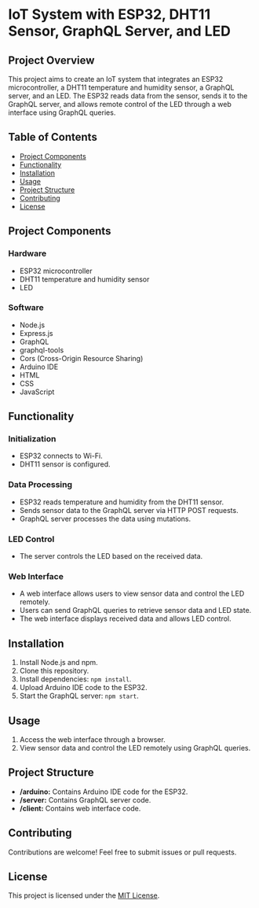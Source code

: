 # IoT System with ESP32, DHT11 Sensor, GraphQL Server, and LED

## Project Overview
This project aims to create an IoT system that integrates an ESP32 microcontroller, a DHT11 temperature and humidity sensor, a GraphQL server, and an LED. The ESP32 reads data from the sensor, sends it to the GraphQL server, and allows remote control of the LED through a web interface using GraphQL queries.

## Table of Contents
- [Project Components](#project-components)
- [Functionality](#functionality)
- [Installation](#installation)
- [Usage](#usage)
- [Project Structure](#project-structure)
- [Contributing](#contributing)
- [License](#license)

## Project Components
### Hardware
- ESP32 microcontroller
- DHT11 temperature and humidity sensor
- LED

### Software
- Node.js
- Express.js
- GraphQL
- graphql-tools
- Cors (Cross-Origin Resource Sharing)
- Arduino IDE
- HTML
- CSS
- JavaScript

## Functionality
### Initialization
- ESP32 connects to Wi-Fi.
- DHT11 sensor is configured.

### Data Processing
- ESP32 reads temperature and humidity from the DHT11 sensor.
- Sends sensor data to the GraphQL server via HTTP POST requests.
- GraphQL server processes the data using mutations.

### LED Control
- The server controls the LED based on the received data.

### Web Interface
- A web interface allows users to view sensor data and control the LED remotely.
- Users can send GraphQL queries to retrieve sensor data and LED state.
- The web interface displays received data and allows LED control.

## Installation
1. Install Node.js and npm.
2. Clone this repository.
3. Install dependencies: `npm install`.
4. Upload Arduino IDE code to the ESP32.
5. Start the GraphQL server: `npm start`.

## Usage
1. Access the web interface through a browser.
2. View sensor data and control the LED remotely using GraphQL queries.

## Project Structure
- **/arduino:** Contains Arduino IDE code for the ESP32.
- **/server:** Contains GraphQL server code.
- **/client:** Contains web interface code.

## Contributing
Contributions are welcome! Feel free to submit issues or pull requests.

## License
This project is licensed under the [MIT License](LICENSE).
